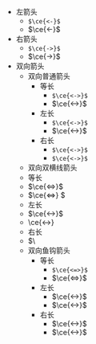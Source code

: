 - 左箭头
	- `$\ce{<-}$`
	- $\ce{<-}$
- 右箭头
	- `$\ce{->}$`
	- $\ce{->}$
- 双向箭头
	- 双向普通箭头
		- 等长
			- `$\ce{<->}$`
			- $\ce{<->}$
		- 左长
			- `$\ce{<->}$`
			- $\ce{<->}$
		- 右长
			- `$\ce{<->}$`
			- `$\ce{<->}$`
	- 双向双横线箭头
	- 等长
	- $\ce{<=>}$
	- $\ce{<=>} $
	- 左长
	- $\ce{<->}$
	- \ce{<->}
	- ​右长
	- $\
	- 双向鱼钩箭头
		- 等长
			- `$\ce{<=>}$`
			- $\ce{<=>}$
		- 左长
			- $\ce{<->}$
			- $\ce{<->}$
		- 右长
			- $\ce{<->}$
			- $\ce{<->}$